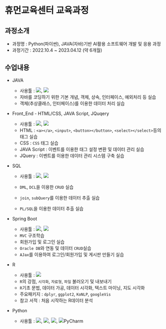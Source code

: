 # 휴먼교육센터 교육과정
## 과정소개
- 과정명 : Python(파이썬), JAVA(자바)기반 AI활용 소프트웨어 개발 및 응용 과정
- 과정기간 : 2022.10.4 ~ 2023.04.12 (약 6개월)

## 수업내용
- JAVA
    - 사용툴 : <img src="https://img.shields.io/badge/EclipseSE-2C2255?style=flat-badge&logo=Eclipse%20IDE&logoColor=white">, <img src="https://img.shields.io/badge/-JDK%20ver%20%3A%2017.0.4.1-auto"/>
    - 자바를 코딩하기 위한 기본 개념, 객체, 상속, 인터페이스, 예외처리 등 실습
    - 객체(추상클래스, 인터페이스)를 이용한 데이터 처리 실습


- Front_End - HTML/CSS, JAVA Script, JQuqery
    - 사용툴 : <img src="https://img.shields.io/badge/Visual%20Studio%20Code-007ACC?style=flat-badge&logo=Visual%20Studio%20Code&logoColor=white"/>, <img src="https://img.shields.io/badge/-ver%20%3A%201.74.1-auto"/>
    - HTML : ```<a></a>```, ```<input>```, ```<button></button>```, ```<select></select>```등의 태그 실습
    - CSS : ```CSS``` 태그 실습
    - JAVA Script : 이벤트를 이용한 태그 설정 변환 및 데이터 관리 실습
    - JQuery : 이벤트를 이용한 데이터 관리 시스템 구축 실습


- SQL
    - 사용툴 : <img src="https://img.shields.io/badge/Oracle-F80000?style=flat-badge&logo=Oracle&logoColor=white">, <img src="https://img.shields.io/badge/-%20ver%20%3A%2011g%20Enterprise%20Edition%20Release%2011.2.0.1.0-auto"/>

    - ```DML```, ```DCL```을 이용한 ```CRUD``` 실습
    - ```join```, ```subQuery```를 이용한 데이터 추출 실습
    - ```PL/SQL```을 이용한 데이터 추출 실습


- Spring Boot
    - 사용툴 : <img src="https://img.shields.io/badge/EclipseEE-2C2255?style=flat-badge&logo=Eclipse%20IDE&logoColor=white">, <img src="https://img.shields.io/badge/-ver%20%3A%202022--09(4.25.0)%20%2F%20JDK%20ver%20%3A%2017.0.4.1-auto"/>
    - ```MVC``` 구조학습
    - 회원가입 및 로그인 실습
    - ```Oracle DB```와 연동 및 데이터 ```CRUD```실습
    - ```AJax```를 이용하여 로그인/회원가입 및 게시판 만들기 실습

- R
    - 사용툴 : <img src="https://img.shields.io/badge/RStudio-75AADB?style=flat-badge&logo=RStudio&logoColor=white">
    - ```R```의 강점, ```시각화```, ```자료형```, ```파일``` 불러오기 및 내보내기
    - ```R```기초 문법, 데이터 가공, 데이터 시각화, 텍스트 마이닝, 지도 시각화
    - 주요패키지 : ```dplyr```, ```ggplot2```, ```KoNLP```, ```googleVis```
    - 참고 서적 : 처음 시작하는 R데이터 분석

- Python
    - 사용툴 : <img src="https://img.shields.io/badge/Python-3776AB?style=flat-badge&logo=Python&logoColor=white">, <img src="https://img.shields.io/badge/Google%20Colab-F9AB00?style=flat-badge&logo=Google%20Colab&logoColor=white">, <img src="https://img.shields.io/badge/Jupyter-F37626?style=flat-badge&logo=Jupyter&logoColor=white">, <img src="https://img.shields.io/badge/PyCharm-000000?style=flat-badge&logo=PyCharm&logoColor=white">PyCharm
    